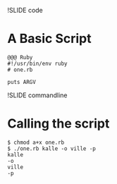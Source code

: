 !SLIDE code
# A Basic Script

    @@@ Ruby
    #!/usr/bin/env ruby
    # one.rb

    puts ARGV

!SLIDE commandline
# Calling the script

    $ chmod a+x one.rb
    $ ./one.rb kalle -o ville -p
    kalle
    -o
    ville
    -p



